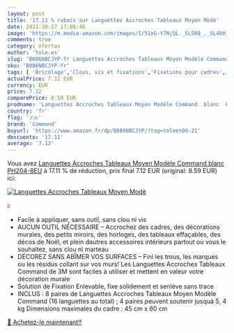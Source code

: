 ```yaml
---
layout: post
title: '17.11 % rabais sur Languettes Accroches Tableaux Moyen Modè'
date: 2021-10-27 17:08:46
image: 'https://m.media-amazon.com/images/I/51xG-Y7NjQL._SL500_._SL400_.jpg'
comments: true
category: ofertas
author: 'tole.es'
slug: 'B086NBCJYP-fr Languettes Accroches Tableaux Moyen Modèle Command blanc...'
sku: 'B086NBCJYP-fr'
tags: [ 'Bricolage','Clous, vis et fixations','Fixations pour cadres','Quincaillerie','command', ]
actualPrice: 7.12 EUR
currency: EUR
price: 7.12
comparePrice: 8.59 EUR
prodname: 'Languettes Accroches Tableaux Moyen Modèle Command  blanc  PH204-8EU'
country: 'fr'
flag: '🇫🇷'
brand: 'Command'
buyurl: 'https://www.amazon.fr/dp/B086NBCJYP/?tag=tolees0d-21'
descuento: '17.11'
average: '7.12'
---
```


Vous avez [Languettes Accroches Tableaux Moyen Modèle Command  blanc  PH204-8EU](https://www.amazon.fr/dp/B086NBCJYP/?tag=tolees0d-21)  à  17.11 % de réduction, prix final  7.12 EUR (original: 8.59 EUR) ici:

[![Languettes Accroches Tableaux Moyen Modè](https://m.media-amazon.com/images/I/51xG-Y7NjQL._SL500_._SL400_.jpg)](https://www.amazon.fr/dp/B086NBCJYP/?tag=tolees0d-21)

ℹ️:

- Facile à appliquer, sans outil, sans clou ni vis
- AUCUN OUTIL NÉCESSAIRE – Accrochez des cadres, des décorations murales, des petits miroirs, des horloges, des tableaux effaçables, des décos de Noël, et plein dautres accessoires intérieurs partout où vous le souhaitez, sans clou ni marteau
- DÉCOREZ SANS ABÎMER VOS SURFACES – Fini les trous, les marques ou les résidus collant sur vos murs! Les Languettes Accroches Tableaux Command de 3M sont faciles à utiliser et mettent en valeur votre décoration murale
- Solution de Fixation Enlevable, fixe solidement et senlève sans trace
- INCLUS : 8 paires de Languettes Accroches Tableaux Moyen Modèle Command (16 languettes au total) ; 4 paires peuvent soutenir jusquà 5, 4 kg Dimensions maximales du cadre : 45 cm x 60 cm

[🛒 Achetez-le maintenant!!](https://www.amazon.fr/dp/B086NBCJYP/?tag=tolees0d-21)
